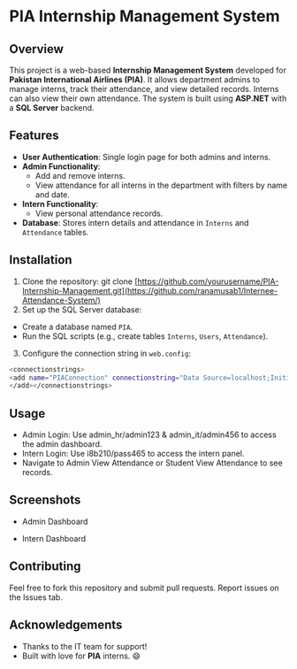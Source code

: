 # PIA Internship Management System

## Overview
This project is a web-based **Internship Management System** developed for **Pakistan International Airlines (PIA)**. It allows department admins to manage interns, track their attendance, and view detailed records. Interns can also view their own attendance. The system is built using **ASP.NET** with a **SQL Server** backend.

## Features
- **User Authentication**: Single login page for both admins and interns.
- **Admin Functionality**:
  - Add and remove interns.
  - View attendance for all interns in the department with filters by name and date.
- **Intern Functionality**:
  - View personal attendance records.
- **Database**: Stores intern details and attendance in `Interns` and `Attendance` tables.

## Installation
1. Clone the repository: git clone [https://github.com/yourusername/PIA-Internship-Management.git](https://github.com/ranamusab1/Internee-Attendance-System/)
2. Set up the SQL Server database:
- Create a database named `PIA`.
- Run the SQL scripts (e.g., create tables `Interns`, `Users`, `Attendance`).
3. Configure the connection string in `web.config`:
```bash
<connectionstrings>
<add name="PIAConnection" connectionstring="Data Source=localhost;Initial Catalog=PIA;Integrated Security=True">
</add></connectionstrings>
```

## Usage
- Admin Login: Use admin_hr/admin123 & admin_it/admin456 to access the admin dashboard.
- Intern Login: Use i8b210/pass465 to access the intern panel.
- Navigate to Admin View Attendance or Student View Attendance to see records.

## Screenshots
- Admin Dashboard
<image-card alt="Admin Dashboard" src="Images/Admin_Dashboard.png" ></image-card>
<image-card alt="Mark Attendance" src="Images/Mark_Attendance.png" ></image-card>
<image-card alt="Registration Page" src="Images/Registration_Page.png" ></image-card>
<image-card alt="Remove Intern Page" src="Images/Remove_Intern_Page.png" ></image-card>
<image-card alt="View Attendance" src="Images/View_Attendance.png" ></image-card>
<image-card alt="View Intern" src="Images/View_Intern.png" ></image-card>

- Intern Dashboard
<image-card alt="Intern Panel" src="Images/Intern_Panel.png" ></image-card>
<image-card alt="Intern View Attendance" src="Images/Intern_View_Attendance.png" ></image-card>

## Contributing
Feel free to fork this repository and submit pull requests. Report issues on the Issues tab.

## Acknowledgements
- Thanks to the IT team for support!
- Built with love for **PIA** interns. 😄
